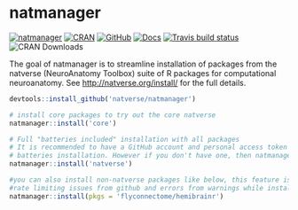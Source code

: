
<!-- README.md is generated from README.Rmd. Please edit that file -->

# natmanager

<!-- badges: start -->

[![natmanager](https://img.shields.io/badge/natmanager-Part%20of%20the%20natverse-a241b6)](https://natverse.github.io)
[![CRAN](https://img.shields.io/cran/v/natmanager)](https://cran.r-project.org/package=natmanager)
[![GitHub](https://img.shields.io/github/v/release/natverse/natmanager)](https://github.com/natverse/natmanager/releases/)
[![Docs](https://img.shields.io/badge/docs-100%25-brightgreen.svg)](https://natverse.github.io/natmanager/reference/)
[![Travis build
status](https://travis-ci.org/natverse/natmanager.svg?branch=master)](https://travis-ci.org/natverse/natmanager)
![CRAN
Downloads](http://cranlogs.r-pkg.org/badges/grand-total/natmanager)

<!-- badges: end -->

The goal of natmanager is to streamline installation of packages from
the natverse (NeuroAnatomy Toolbox) suite of R packages for
computational neuroanatomy. See <http://natverse.org/install/> for the
full details.

``` r
devtools::install_github('natverse/natmanager')

# install core packages to try out the core natverse
natmanager::install('core')

# Full "batteries included" installation with all packages
# It is recommended to have a GitHub account and personal access token (PAT) for this full
# batteries installation. However if you don't have one, then natmanager's default PAT will be used.
natmanager::install('natverse')

#you can also install non-natverse packages like below, this feature is useful if you want to avoid
#rate limiting issues from github and errors from warnings while installing packages:
natmanager::install(pkgs = 'flyconnectome/hemibrainr')
```
